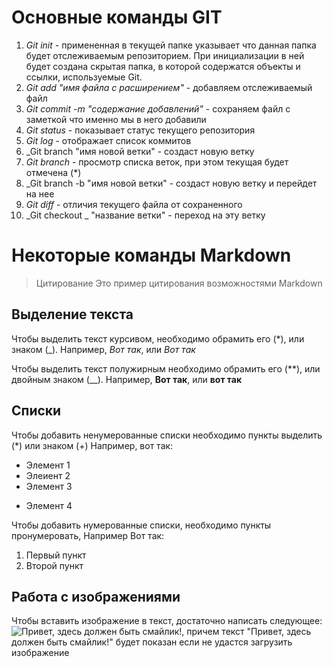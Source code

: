 # Основные команды GIT

1. _Git init_ - примененная в текущей папке указывает что данная папка будет отслеживаемым репозиторием. При инициализации в ней будет создана скрытая папка, в которой содержатся объекты и ссылки, используемые Git.
2. _Git add "имя файла с расширением"_ - добавляем отслеживаемый файл
3. _Git commit -m "содержание добавлений"_ - сохраняем файл с заметкой что именно мы в него добавили
4. _Git status_ - показывает статус текущего репозитория
5. _Git log_ - отображает список коммитов
6. _Git branch "имя новой ветки" - создаст новую ветку
7. _Git branch_ - просмотр списка веток, при этом текущая будет отмечена (*)
8. _Git branch -b "имя новой ветки" - создаст новую ветку и перейдет на нее
9. _Git diff_ - отличия текущего файла от сохраненного
10. _Git checkout _ "название ветки" - переход на эту ветку

# Некоторые команды Markdown

> Цитирование
> Это пример цитирования возможностями Markdown

## Выделение текста

Чтобы выделить текст курсивом, необходимо обрамить его (*), или знаком (_). Например, *Вот так*, или _Вот так_

Чтобы выделить текст полужирным необходимо обрамить его (**), или двойным знаком (__). Например, **Вот так**, или __вот так__

## Списки

Чтобы добавить ненумерованные списки необходимо пункты выделить (*) или знаком (+) Например, вот так:
* Элемент 1
* Элеиент 2
* Элемент 3
+ Элемент 4

Чтобы добавить нумерованные списки, необходимо пункты пронумеровать, Например Вот так:
1. Первый пункт
2. Второй пункт

## Работа с изображениями

Чтобы вставить изображение в текст, достаточно написать следующее:
![Привет, здесь должен быть смайлик!](Улыбка.png), причем текст "Привет, здесь должен быть смайлик!" будет показан если не удастся загрузить изображение
